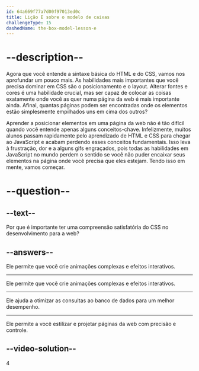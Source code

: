 ```yaml
---
id: 64a669f77a7d00f97013ed0c
title: Lição E sobre o modelo de caixas
challengeType: 15
dashedName: the-box-model-lesson-e
--- 
```

# --description--

Agora que você entende a sintaxe básica do HTML e do CSS, vamos nos aprofundar um pouco mais. As habilidades mais importantes que você precisa dominar em CSS são o posicionamento e o layout. Alterar fontes e cores é uma habilidade crucial, mas ser capaz de colocar as coisas exatamente onde você as quer numa página da web é mais importante ainda. Afinal, quantas páginas podem ser encontradas onde os elementos estão simplesmente empilhados uns em cima dos outros?

Aprender a posicionar elementos em uma página da web não é tão difícil quando você entende apenas alguns conceitos-chave. Infelizmente, muitos alunos passam rapidamente pelo aprendizado de HTML e CSS para chegar ao JavaScript e acabam perdendo esses conceitos fundamentais. Isso leva à frustração, dor e a alguns gifs engraçados, pois todas as habilidades em JavaScript no mundo perdem o sentido se você não puder encaixar seus elementos na página onde você precisa que eles estejam. Tendo isso em mente, vamos começar.

# --question--

## --text--

Por que é importante ter uma compreensão satisfatória do CSS no desenvolvimento para a web?

## --answers--

Ele permite que você crie animações complexas e efeitos interativos.

---

Ele permite que você crie animações complexas e efeitos interativos.

---

Ele ajuda a otimizar as consultas ao banco de dados para um melhor desempenho.

---

Ele permite a você estilizar e projetar páginas da web com precisão e controle.


## --video-solution--

4
